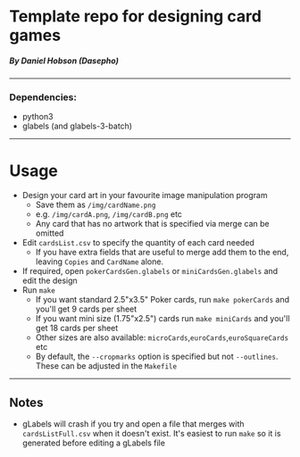 Template repo for designing card games
=======================================
##### By Daniel Hobson (Dasepho)

----------
### Dependencies:
 - python3
 - glabels (and glabels-3-batch)

 ----------
# Usage
 - Design your card art in your favourite image manipulation program
   - Save them as ```/img/cardName.png```
   - e.g. ```/img/cardA.png```, ```/img/cardB.png``` etc
   - Any card that has no artwork that is specified via merge can be omitted
 - Edit ```cardsList.csv``` to specify the quantity of each card needed
   - If you have extra fields that are useful to merge add them to the end, leaving ```Copies``` and ```CardName``` alone.
 - If required, open ```pokerCardsGen.glabels``` or ```miniCardsGen.glabels``` and edit the design
 - Run ```make```
    - If you want standard 2.5"x3.5" Poker cards, run ```make pokerCards``` and you'll get 9 cards per sheet
    - If you want mini size (1.75"x2.5") cards run ```make miniCards``` and you'll get 18 cards per sheet
    - Other sizes are also available: ```microCards```,```euroCards```,```euroSquareCards``` etc
    - By default, the ```--cropmarks``` option is specified but not ```--outlines```. These can be adjusted in the ```Makefile```

------------
## Notes
 - gLabels will crash if you try and open a file that merges with ```cardsListFull.csv``` when it doesn't exist. It's easiest to run ```make``` so it is generated before editing a gLabels file